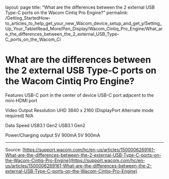 layout: page
title: "What are the differences between the 2 external USB Type-C ports on the Wacom Cintiq Pro Engine?"
permalink: /Getting_StartedHow-to_articles_to_help_get_your_new_Wacom_device_setup_and_get_y/Setting_Up_Your_TabletRead_More/Pen_Display/Wacom_Cintiq_Pro_Engine/What_are_the_differences_between_the_2_external_USB_Type-C_ports_on_the_Wacom_Ci

# What are the differences between the 2 external USB Type-C ports on the Wacom Cintiq Pro Engine?

Features
USB-C port in the center of device
USB-C port adjacent to the mini-HDMI port


Video Output Resolution
UHD 3840 x 2160 (DisplayPort Alternate mode required)
N/A


Data Speed
USB3.1 Gen2
USB3.1 Gen2


Power/Charging output
5V 900mA
5V 900mA

---
Source: [https://support.wacom.com/hc/en-us/articles/1500006269161-What-are-the-differences-between-the-2-external-USB-Type-C-ports-on-the-Wacom-Cintiq-Pro-Engine](https://support.wacom.com/hc/en-us/articles/1500006269161-What-are-the-differences-between-the-2-external-USB-Type-C-ports-on-the-Wacom-Cintiq-Pro-Engine)

